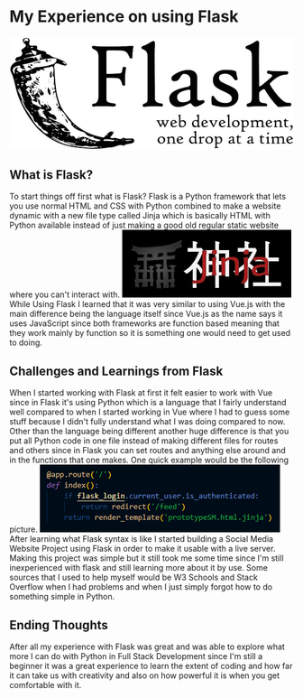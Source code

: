# My Experience on using Flask
![amigo](/assets/flask%20(1).jpg)
## What is Flask?
To start things off first what is Flask? Flask is a Python framework that lets you use normal HTML and CSS with Python combined to make a website dynamic with a new file type called Jinja which is basically HTML with Python available instead of just making a good old regular static website where you can't interact with.
![mas amigo](/assets/jinja-logo.jpg)
<br>
While Using Flask I learned that it was very similar to using Vue.js with the main difference being the language itself since Vue.js as the name says it uses JavaScript since both frameworks are function based meaning that they work mainly by function so it is something one would need to get used to doing.

## Challenges and Learnings from Flask
When I started working with Flask at first it felt easier to work with Vue since in Flask it's using Python which is a language that I fairly understand well compared to when I started working in Vue where I had to guess some stuff because I didn't fully understand what I was doing compared to now. Other than the language being different another huge difference is that you put all Python code in one file instead of making different files for routes and others since in Flask you can set routes and anything else around and in the functions that one makes. One quick example would be the following picture.
![Flask Code](/assets/flask_code.png)
<br>
After learning what Flask syntax is like I started building a Social Media Website Project using Flask in order to make it usable with a live server. Making this project was simple but it still took me some time since I'm still inexperienced with flask and still learning more about it by use. Some sources that I used to help myself would be W3 Schools and Stack Overflow when I had problems and when I just simply forgot how to do something simple in Python.

## Ending Thoughts
After all my experience with Flask was great and was able to explore what more I can do with Python in Full Stack Development since I'm still a beginner it was a great experience to learn the extent of coding and how far it can take us with creativity and also on how powerful it is when you get comfortable with it.